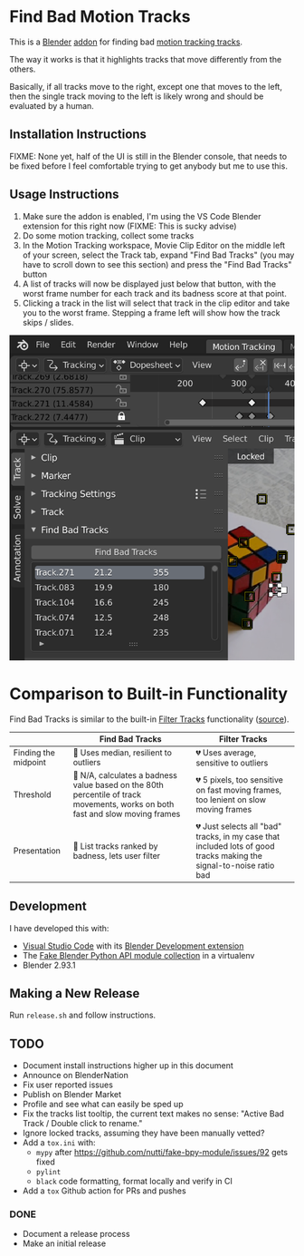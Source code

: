 # Find Bad Motion Tracks

This is a [Blender](https://blender.org)
[addon](https://docs.blender.org/manual/en/latest/editors/preferences/addons.html)
for finding bad [motion tracking
tracks](https://docs.blender.org/manual/en/latest/movie_clip/tracking/clip/editing/track.html).

The way it works is that it highlights tracks that move differently from the
others.

Basically, if all tracks move to the right, except one that moves to the left,
then the single track moving to the left is likely wrong and should be evaluated
by a human.

## Installation Instructions

FIXME: None yet, half of the UI is still in the Blender console, that needs to
be fixed before I feel comfortable trying to get anybody but me to use this.

## Usage Instructions

1. Make sure the addon is enabled, I'm using the VS Code Blender extension for
   this right now (FIXME: This is sucky advise)
1. Do some motion tracking, collect some tracks
1. In the Motion Tracking workspace, Movie Clip Editor on the middle left of
   your screen, select the Track tab, expand "Find Bad Tracks" (you may have to
   scroll down to see this section) and press the "Find Bad Tracks" button
1. A list of tracks will now be displayed just below that button, with the worst
   frame number for each track and its badness score at that point.
1. Clicking a track in the list will select that track in the clip editor and
   take you to the worst frame. Stepping a frame left will show how the track
   skips / slides.

![Example usage](example.png 'Example usage')

# Comparison to Built-in Functionality

Find Bad Tracks is similar to the built-in [Filter
Tracks](https://docs.blender.org/manual/en/latest/movie_clip/tracking/clip/editing/track.html#filter-tracks)
functionality ([source](https://github.com/blender/blender/blob/04c75c5ce7699a1502a7c2212d4aa57166465514/release/scripts/startup/bl_operators/clip.py#L141-L215)).

<!-- Table generated by https://www.tablesgenerator.com/markdown_tables -->

|                      | Find Bad Tracks                                                                                                                          | Filter Tracks                                                                                                                   |
| -------------------- | ---------------------------------------------------------------------------------------------------------------------------------------- | ------------------------------------------------------------------------------------------------------------------------------- |
| Finding the midpoint | :green_heart: Uses median, resilient to outliers                                                                                         | :broken_heart: Uses average, sensitive to outliers                                                                              |
| Threshold            | :green_heart: N/A, calculates a badness value based on the 80th percentile of track movements, works on both fast and slow moving frames | :broken_heart: 5 pixels, too sensitive on fast moving frames, too lenient on slow moving frames                                 |
| Presentation         | :green_heart: List tracks ranked by badness, lets user filter                                                                            | :broken_heart: Just selects all "bad" tracks, in my case that included lots of good tracks making the signal-to-noise ratio bad |

## Development

I have developed this with:

- [Visual Studio Code](https://code.visualstudio.com/) with its [Blender Development
  extension](https://marketplace.visualstudio.com/items?itemName=JacquesLucke.blender-development)
- The [Fake Blender Python API module collection](https://github.com/nutti/fake-bpy-module) in a virtualenv
- Blender 2.93.1

## Making a New Release

Run `release.sh` and follow instructions.

## TODO

- Document install instructions higher up in this document
- Announce on BlenderNation
- Fix user reported issues
- Publish on Blender Market
- Profile and see what can easily be sped up
- Fix the tracks list tooltip, the current text makes no sense: "Active Bad
  Track / Double click to rename."
- Ignore locked tracks, assuming they have been manually vetted?
- Add a `tox.ini` with:
  - `mypy` after <https://github.com/nutti/fake-bpy-module/issues/92> gets fixed
  - `pylint`
  - `black` code formatting, format locally and verify in CI
- Add a `tox` Github action for PRs and pushes

### DONE

- Document a release process
- Make an initial release
